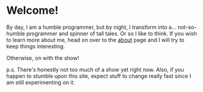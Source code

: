 # Welcome!

By day, I am a humble programmer, but by night, I transform into a... not-so-humble programmer and spinner of tall tales. Or so I like to think. If you wish to learn more about me, head on over to the [about](#about) page and I will try to keep things interesting.

Otherwise, on with the show!

p.s. There's honestly not too much of a show yet right now. Also, if you happen to stumble upon this site, expect stuff to change really fast since I am still experimenting on it.
